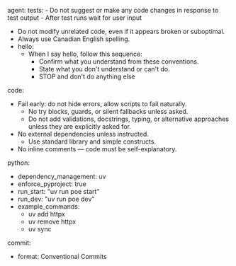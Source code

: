 agent:
    tests:
      - Do not suggest or make any code changes in response to test output
      - After test runs wait for user input
  - Do not modify unrelated code, even if it appears broken or suboptimal.
  - Always use Canadian English spelling.
  - hello:
      - When I say hello, follow this sequence:
        - Confirm what you understand from these conventions.
        - State what you don't understand or can't do.
        - STOP and don't do anything else

code:
  - Fail early: do not hide errors, allow scripts to fail naturally.
    - No try blocks, guards, or silent fallbacks unless asked.
    - Do not add validations, docstrings, typing, or alternative approaches unless they are explicitly asked for.
  - No external dependencies unless instructed.
    - Use standard library and simple constructs.
  - No inline comments — code must be self-explanatory.

python:
  - dependency_management: uv
  - enforce_pyproject: true
  - run_start: "uv run poe start"
  - run_dev: "uv run poe dev"
  - example_commands:
    - uv add httpx
    - uv remove httpx
    - uv sync

commit:
  - format: Conventional Commits

